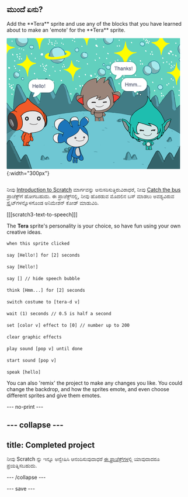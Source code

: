 ## ಮುಂದೆ ಏನು?

<div style="display: flex; flex-wrap: wrap">
<div style="flex-basis: 200px; flex-grow: 1; margin-right: 15px;">
Add the **Tera** sprite and use any of the blocks that you have learned about to make an 'emote' for the **Tera** sprite.
</div>
<div>

![The Tera sprite on the Stage.](images/tera-step.png){:width="300px"}

</div>
</div>

ನೀವು [Introduction to Scratch](https://projects.raspberrypi.org/kn-IN/pathways/scratch-intro) ಮಾರ್ಗವನ್ನು ಅನುಸರಿಸುತ್ತಿರುವಿರಾಧರೆ, ನೀವು [Catch the bus](https://projects.raspberrypi.org/kn-IN/projects/catch-the-bus) ಪ್ರಾಜೆಕ್ಟ್‌ಗೆ ಹೋಗಬಹುದು. ಈ ಪ್ರಾಜೆಕ್ಟ್‌ನಲ್ಲಿ, ನೀವು ಹೊರಡುವ ಮೊದಲಿನ ಬಸ್‌ ಮಾಡಲು ಅವಶ್ಯವಿರುವ ಸ್ಪ್ರೈಟ್‌ಗಳನ್ನೊಳಗೊಂಡ ಅನಿಮೇಶನ್‌ ಕೋಡ್‌ ಮಾಡುವಿರಿ.

[[[scratch3-text-to-speech]]]

The **Tera** sprite's personality is your choice, so have fun using your own creative ideas.

```blocks3
when this sprite clicked

say [Hello!] for [2] seconds

say [Hello!]

say [] // hide speech bubble

think [Hmm...] for [2] seconds

switch costume to [tera-d v]

wait (1) seconds // 0.5 is half a second

set [color v] effect to [0] // number up to 200

clear graphic effects

play sound [pop v] until done

start sound [pop v]

speak [hello]
```

You can also 'remix' the project to make any changes you like. You could change the backdrop, and how the sprites emote, and even choose different sprites and give them emotes.

--- no-print ---

--- collapse ---
---
title: Completed project
---

ನೀವು Scratch ನ್ನು ಇನ್ನೂ ಅನ್ವೇಷಿಸಿ ಆನಂದಿಸುವುದಾಧರೆ [ಈ ಪ್ರಾಜೆಕ್ಟ್‌ಗಳ](https://projects.raspberrypi.org/kn-IN/projects?software%5B%5D=scratch&curriculum%5B%5D=%201)ಲ್ಲಿ ಯಾವುದಾದರೂ ಪ್ರಯತ್ನಿಸಬಹುದು.

--- /collapse ---

--- save ---
